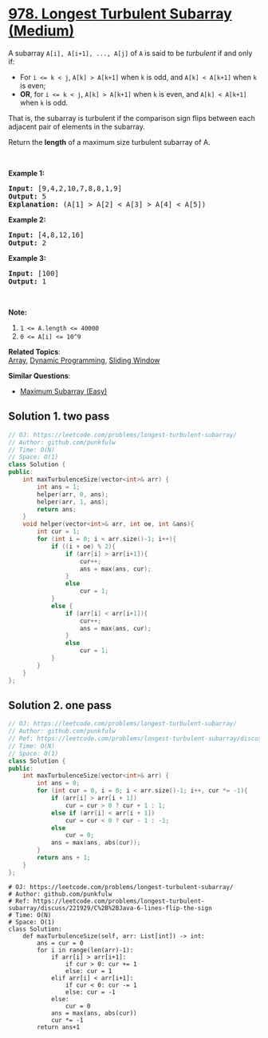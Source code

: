 # [978. Longest Turbulent Subarray (Medium)](https://leetcode.com/problems/longest-turbulent-subarray/)

<p>A subarray <code>A[i], A[i+1], ..., A[j]</code>&nbsp;of <code>A</code> is said to be <em>turbulent</em> if and only if:</p>

<ul>
	<li>For <code>i &lt;= k &lt; j</code>, <code>A[k] &gt; A[k+1]</code> when <code>k</code> is odd, and <code>A[k] &lt; A[k+1]</code> when <code>k</code> is even;</li>
	<li><strong>OR</strong>, for <code>i &lt;= k &lt; j</code>, <code>A[k] &gt; A[k+1]</code> when <code>k</code> is even, and <code>A[k] &lt; A[k+1]</code> when <code>k</code> is odd.</li>
</ul>

<p>That is, the subarray is turbulent if the comparison sign flips between each adjacent pair of elements in the subarray.</p>

<p>Return the <strong>length</strong> of a&nbsp;maximum size turbulent subarray of A.</p>

<p>&nbsp;</p>

<div>
<p><strong>Example 1:</strong></p>

<pre><strong>Input: </strong><span id="example-input-1-1">[9,4,2,10,7,8,8,1,9]</span>
<strong>Output: </strong><span id="example-output-1">5</span>
<strong>Explanation: </strong>(A[1] &gt; A[2] &lt; A[3] &gt; A[4] &lt; A[5])
</pre>

<div>
<p><strong>Example 2:</strong></p>

<pre><strong>Input: </strong><span id="example-input-2-1">[4,8,12,16]</span>
<strong>Output: </strong><span id="example-output-2">2</span>
</pre>

<div>
<p><strong>Example 3:</strong></p>

<pre><strong>Input: </strong><span id="example-input-3-1">[100]</span>
<strong>Output: </strong><span id="example-output-3">1</span>
</pre>
</div>
</div>
</div>

<p>&nbsp;</p>

<p><strong>Note:</strong></p>

<ol>
	<li><code>1 &lt;= A.length &lt;= 40000</code></li>
	<li><code>0 &lt;= A[i] &lt;= 10^9</code></li>
</ol>

**Related Topics**:  
[Array](https://leetcode.com/tag/array/), [Dynamic Programming](https://leetcode.com/tag/dynamic-programming/), [Sliding Window](https://leetcode.com/tag/sliding-window/)

**Similar Questions**:
* [Maximum Subarray (Easy)](https://leetcode.com/problems/maximum-subarray/)

## Solution 1.  two pass

```cpp
// OJ: https://leetcode.com/problems/longest-turbulent-subarray/
// Author: github.com/punkfulw
// Time: O(N)
// Space: O(1)
class Solution {
public:
    int maxTurbulenceSize(vector<int>& arr) {
        int ans = 1;
        helper(arr, 0, ans);
        helper(arr, 1, ans);
        return ans;
    }
    void helper(vector<int>& arr, int oe, int &ans){
        int cur = 1;
        for (int i = 0; i < arr.size()-1; i++){
            if ((i + oe) % 2){
                if (arr[i] > arr[i+1]){
                    cur++;
                    ans = max(ans, cur);
                }
                else
                    cur = 1;
            }
            else {
                if (arr[i] < arr[i+1]){
                    cur++;
                    ans = max(ans, cur);
                }
                else
                    cur = 1;
            }
        }
    }
};
```

## Solution 2.  one pass

```cpp
// OJ: https://leetcode.com/problems/longest-turbulent-subarray/
// Author: github.com/punkfulw
// Ref: https://leetcode.com/problems/longest-turbulent-subarray/discuss/221929/C%2B%2BJava-6-lines-flip-the-sign
// Time: O(N)
// Space: O(1)
class Solution {
public:
    int maxTurbulenceSize(vector<int>& arr) {
        int ans = 0;
        for (int cur = 0, i = 0; i < arr.size()-1; i++, cur *= -1){
            if (arr[i] > arr[i + 1])
                cur = cur > 0 ? cur + 1 : 1;
            else if (arr[i] < arr[i + 1])
                cur = cur < 0 ? cur - 1 : -1;
            else 
                cur = 0;
            ans = max(ans, abs(cur));
        }
        return ans + 1;
    }
};
```

```python3
# OJ: https://leetcode.com/problems/longest-turbulent-subarray/
# Author: github.com/punkfulw
# Ref: https://leetcode.com/problems/longest-turbulent-subarray/discuss/221929/C%2B%2BJava-6-lines-flip-the-sign
# Time: O(N)
# Space: O(1)
class Solution:
    def maxTurbulenceSize(self, arr: List[int]) -> int:
        ans = cur = 0
        for i in range(len(arr)-1):
            if arr[i] > arr[i+1]:
                if cur > 0: cur += 1
                else: cur = 1
            elif arr[i] < arr[i+1]:
                if cur < 0: cur -= 1
                else: cur = -1
            else: 
                cur = 0
            ans = max(ans, abs(cur))
            cur *= -1
        return ans+1
        
```
